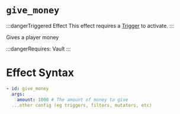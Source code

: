 # `give_money`
:::dangerTriggered Effect
This effect requires a [Trigger](https://plugins.auxilor.io/effects/all-triggers) to activate.
:::

Gives a player money

:::dangerRequires:
Vault
:::

# Effect Syntax
```yaml
- id: give_money
  args:
    amount: 1000 # The amount of money to give
  ...other config (eg triggers, filters, mutators, etc)
```